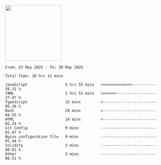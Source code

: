 <img height="180em" src="https://github-readme-stats-eight-theta.vercel.app/api?username=bkundev&show_icons=true&theme=radical&include_all_commits=true&count_private=true"/>
<!--START_SECTION:waka-->

```all_time
From: 23 May 2025 - To: 30 May 2025

Total Time: 10 hrs 31 mins

JavaScript                 5 hrs 55 mins   >>>>>>>>>>>>>>-----------   56.31 %
YAML                       2 hrs 53 mins   >>>>>>>------------------   27.47 %
TypeScript                 33 mins         >------------------------   05.26 %
Bash                       28 mins         >------------------------   04.55 %
HTML                       14 mins         >------------------------   02.24 %
Git Config                 9 mins          -------------------------   01.47 %
Nginx configuration file   9 mins          -------------------------   01.44 %
Solidity                   3 mins          -------------------------   00.61 %
Other                      3 mins          -------------------------   00.51 %
```

<!--END_SECTION:waka-->
